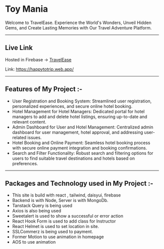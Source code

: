 # Toy Mania

Welcome to TravelEase. Experience the World's Wonders, Unveil Hidden Gems, and Create Lasting Memories with Our Travel Adventure Platform.

---

## Live Link
Hosted in Firebase -> [TravelEase](https://happytotrip.web.app/)

Link: https://happytotrip.web.app/

--- 
## Features of My Project :-
* User Registration and Booking System: Streamlined user registration, personalized experiences, and secure online hotel booking.
* Hotel Management for Hotel Managers: Dedicated portal for hotel managers to add and delete hotel listings, ensuring up-to-date and relevant content.
* Admin Dashboard for User and Hotel Management: Centralized admin dashboard for user management, hotel approval, and addressing user-related issues.
* Hotel Booking and Online Payment: Seamless hotel booking process with secure online payment integration and booking confirmations.
* Search and Filter Functionality: Robust search and filtering options for users to find suitable travel destinations and hotels based on preferences.

--- 
## Packages and Technology used in My Project :-
* This site is build with react , tailwind, daisyui, firebase
* Backend is with Node, Server is with MongoDb.
* Tanstack Query is being used
* Axios is also being used
* Sweetalert is used to show a successful or error action
* React Hook Form is used to add class for Instructor 
* React Helmet is used to set location in site.
* SSLCommerz is being used to payment.
* Former Motion to use animation in homepage 
* AOS to use animation